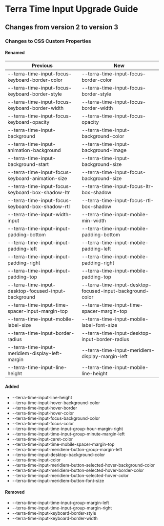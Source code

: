 # Terra Time Input Upgrade Guide
## Changes from version 2 to version 3
### Changes to CSS Custom Properties

#### Renamed
| Previous | New |
|-|-|
| --terra-time-input-focus-keyboard-border-color | --terra-time-input-focus-border-color |
| --terra-time-input-focus-keyboard-border-style | --terra-time-input-focus-border-style |
| --terra-time-input-focus-keyboard-border-width | --terra-time-input-focus-border-width |
| --terra-time-input-focus-keyboard-opacity | --terra-time-input-focus-opacity |
| --terra-time-input-background | --terra-time-input-background-color |
| --terra-time-input-animation-background | --terra-time-input-background-image |
| --terra-time-input-background-start | --terra-time-input-background-size |
| --terra-time-input-focus-keyboard-animation-size | --terra-time-input-focus-background-size |
| --terra-time-input-focus-keyboard-box-shadow-ltr | --terra-time-input-focus-ltr-box-shadow |
| --terra-time-input-focus-keyboard-box-shadow-rtl | --terra-time-input-focus-rtl-box-shadow |
| --terra-time-input-width-input | --terra-time-input-mobile-min-width |
| --terra-time-input-input-padding-bottom | --terra-time-input-mobile-padding-bottom |
| --terra-time-input-input-padding-left | --terra-time-input-mobile-padding-left |
| --terra-time-input-input-padding-right | --terra-time-input-mobile-padding-right |
| --terra-time-input-input-padding-top | --terra-time-input-mobile-padding-top |
| --terra-time-input-desktop-focused-input-background | --terra-time-input-desktop-focused-input-background-color |
| --terra-time-input-time-spacer-input-margin-top | --terra-time-input-time-spacer-margin-top |
| --terra-time-input-mobile-label-size | --terra-time-input-mobile-label-font-size |
| --terra-time-input-border-radius | --terra-time-input-desktop-input-border-radius |
| --terra-time-input-meridiem-display-left-margin | --terra-time-input-meridiem-display-margin-left |
| --terra-time-input-line-height | --terra-time-input-mobile-line-height |

#### Added
* --terra-time-input-line-height
* --terra-time-input-hover-background-color
* --terra-time-input-hover-border
* --terra-time-input-hover-color
* --terra-time-input-focus-background-color
* --terra-time-input-focus-color
* --terra-time-input-time-input-group-hour-margin-right
* --terra-time-input-time-input-group-minute-margin-left
* --terra-time-input-caret-color
* --terra-time-input-time-mobile-spacer-margin-top
* --terra-time-input-meridiem-button-group-margin-left
* --terra-time-input-desktop-background-color
* --terra-time-input-color
* --terra-time-input-meridiem-button-selected-hover-background-color
* --terra-time-input-meridiem-button-selected-hover-border-color
* --terra-time-input-meridiem-button-selected-hover-color
* --terra-time-input-meridiem-button-font-size

#### Removed
* --terra-time-input-time-input-group-margin-left
* --terra-time-input-time-input-group-margin-right
* --terra-time-input-keyboard-border-style
* --terra-time-input-keyboard-border-width

